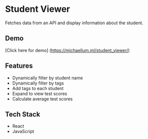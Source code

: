 # Student Viewer
Fetches data from an API and display information about the student.

## Demo
[Click here for demo] (https://michaellum.ml/student_viewer/)

## Features
- Dynamically filter by student name
- Dynamically filter by tags
- Add tags to each student
- Expand to view test scores
- Calculate average test scores

## Tech Stack
- React
- JavaScript
